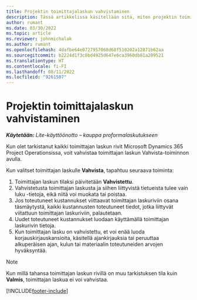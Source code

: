 ```yaml
---
title: Projektin toimittajalaskun vahvistaminen
description: Tässä artikkelissa käsitellään sitä, miten projektin toimittajalaskun voi vahvistaa Microsoft Dynamics 365 Project Operationsissa ja miten projektin toimittajalaskun vahvistuksella on taloudellinen vaikutus.
author: rumant
ms.date: 03/30/2022
ms.topic: article
ms.reviewer: johnmichalak
ms.author: rumant
ms.openlocfilehash: 4dafbe64e0727957068d68f510202a12871b62aa
ms.sourcegitcommit: b2224d1f3c0bd4925d647e6ca3960db81a209521
ms.translationtype: HT
ms.contentlocale: fi-FI
ms.lasthandoff: 08/11/2022
ms.locfileid: "9261507"
---
```

# <a name="confirm-a-project-vendor-invoice"></a>Projektin toimittajalaskun vahvistaminen

_**Käytetään:** Lite-käyttöönotto – kauppa proformalaskutukseen_

Kun olet tarkistanut kaikki toimittajan laskun rivit Microsoft Dynamics 365 Project Operationsissa, voit vahvistaa toimittajan laskun Vahvista-toiminnon avulla.

Kun valitset toimittajan laskulle **Vahvista**, tapahtuu seuraava toiminta:

1. Toimittajan laskun tilaksi päivitetään **Vahvistettu**.
2. Vahvistetusta toimittajan laskusta ja siihen liittyvistä tietueista tulee vain luku -tietoja, eikä niitä voi muokata tai poistaa.
3. Jos toteutuneet kustannukset viittaavat toimittajan laskuriviin osana täsmäytystä, kaikki kustannusten toteutuneet tiedot, jotka liittyvät viitattuun toimittajan laskuriviin, palautetaan.
4. Uudet toteutuneet kustannukset luodaan käyttämällä toimittajan laskurivin tietoja.
5. Kun toimittajan lasku on vahvistettu, et voi enää luoda korjauskirjauskansioita, käsitellä ajankirjauksia tai peruuttaa alkuperäisen ajan, kulun tai materiaalin toteutuneiden arvojen hyväksyntää.

> [!NOTE]
> Kun millä tahansa toimittajan laskun rivillä on muu tarkistuksen tila kuin **Valmis**, toimittajan laskua ei voi vahvistaa.

[!INCLUDE[footer-include](../../includes/footer-banner.md)]
